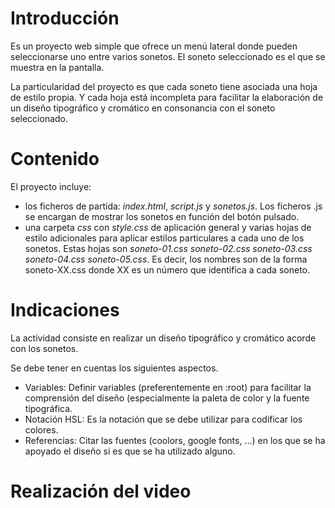 # Introducción

Es un proyecto web simple que ofrece un menú lateral donde pueden seleccionarse uno entre varios sonetos. El soneto seleccionado es el que se muestra en la pantalla.

La particularidad del proyecto es que cada soneto tiene asociada una hoja de estilo propia. Y cada hoja está incompleta para facilitar la elaboración de un diseño tipográfico y cromático en consonancia con el soneto seleccionado.

# Contenido

El proyecto incluye:

- los ficheros de partida: _index.html_, _script.js_ y _sonetos.js_. Los ficheros .js se
  encargan de mostrar los sonetos en función del botón pulsado.
- una carpeta _css_ con _style.css_ de aplicación general y varias hojas de estilo adicionales para aplicar estilos particulares a cada uno de los sonetos. Estas hojas son _soneto-01.css_ _soneto-02.css_ _soneto-03.css_ _soneto-04.css_ _soneto-05.css_. Es decir, los nombres son de la forma soneto-XX.css donde XX es un número que identifica a cada soneto.

# Indicaciones

La actividad consiste en realizar un diseño tipográfico y cromático acorde con los sonetos.

Se debe tener en cuentas los siguientes aspectos.

- Variables: Definir variables (preferentemente en :root) para facilitar la
  comprensión del diseño (especialmente la paleta de color y la fuente tipográfica.
- Notación HSL: Es la notación que se debe utilizar para codificar los colores.
- Referencias: Citar las fuentes (coolors, google fonts, ...) en los que se ha apoyado el
  diseño si es que se ha utilizado alguno.

# Realización del video
